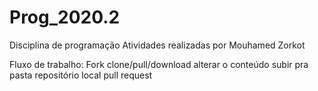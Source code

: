 # Prog_2020.2
Disciplina de programação
Atividades realizadas por Mouhamed Zorkot

Fluxo de trabalho:
Fork
clone/pull/download
alterar o conteúdo
subir pra pasta repositório local
pull request
